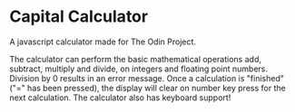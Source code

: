 # Capital Calculator

A javascript calculator made for The Odin Project.

The calculator can perform the basic mathematical operations add, subtract,
multiply and divide, on integers and floating point numbers. Division by 0
results in an error message. Once a calculation is "finished" ("=" has been
pressed), the display will clear on number key press for the next calculation.
The calculator also has keyboard support!
